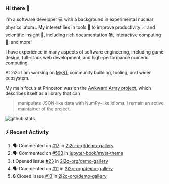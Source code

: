 ### Hi there 👋 

I'm a software developer 💻 with a background in experimental nuclear physics :atom:. My interest lies in tools :wrench: to improve productivity :chart_with_upwards_trend: and scientific insight :telescope:, including rich documentation 📚, interactive computing 🧮, and more! 

I have experience in many aspects of software engineering, including game design, full-stack web development, and high-performance numeric computing. 

At 2i2c I am working on [MyST](https://github.com/jupyter-book/mystmd) community building, tooling, and wider ecosystem. 

My main focus at Princeton was on the [Awkward Array project](awkward-array.org/), which describes itself as a library that can 
> manipulate JSON-like data with NumPy-like idioms. I remain an active maintainer of the project. 

![github stats](https://github-readme-stats.vercel.app/api?username=agoose77&show_icons=true&hide_rank=true&hide_title=true&bg_color=30,e76445,904e95&text_color=efe3ec&icon_color=efe3ec)
<!--
**agoose77/agoose77** is a ✨ _special_ ✨ repository because its `README.md` (this file) appears on your GitHub profile.

Here are some ideas to get you started:

- 🔭 I’m currently working on ...
- 🌱 I’m currently learning ...
- 👯 I’m looking to collaborate on ...
- 🤔 I’m looking for help with ...
- 💬 Ask me about ...
- 📫 How to reach me: ...
- 😄 Pronouns: ...
- ⚡ Fun fact: ...
-->

### :zap: Recent Activity

<!--START_SECTION:activity-->
1. 🗣 Commented on [#17](https://github.com/2i2c-org/demo-gallery/issues/17#issuecomment-2508203271) in [2i2c-org/demo-gallery](https://github.com/2i2c-org/demo-gallery)
2. 🗣 Commented on [#503](https://github.com/jupyter-book/myst-theme/pull/503#issuecomment-2508200055) in [jupyter-book/myst-theme](https://github.com/jupyter-book/myst-theme)
3. ❗ Opened issue [#23](https://github.com/2i2c-org/demo-gallery/issues/23) in [2i2c-org/demo-gallery](https://github.com/2i2c-org/demo-gallery)
4. 🗣 Commented on [#11](https://github.com/2i2c-org/demo-gallery/issues/11#issuecomment-2507987834) in [2i2c-org/demo-gallery](https://github.com/2i2c-org/demo-gallery)
5. 🔒 Closed issue [#13](https://github.com/2i2c-org/demo-gallery/issues/13) in [2i2c-org/demo-gallery](https://github.com/2i2c-org/demo-gallery)
<!--END_SECTION:activity-->
